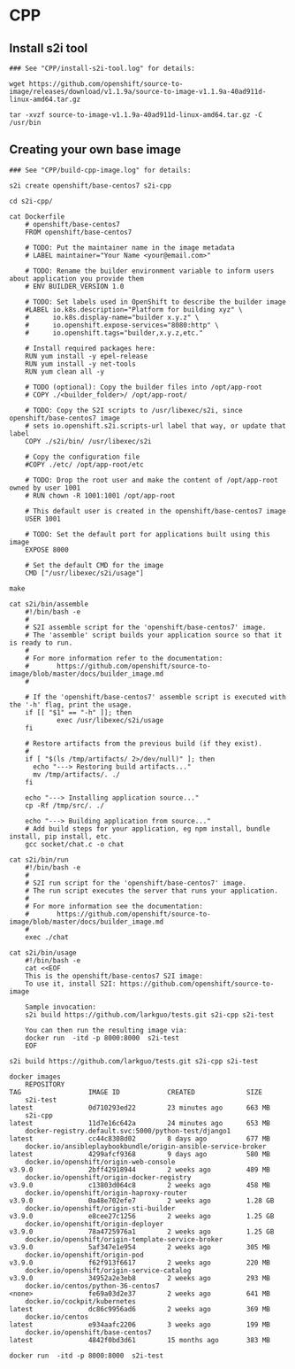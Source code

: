 
# CPP

## Install s2i tool

    ### See "CPP/install-s2i-tool.log" for details: 
    
    wget https://github.com/openshift/source-to-image/releases/download/v1.1.9a/source-to-image-v1.1.9a-40ad911d-linux-amd64.tar.gz
    
    tar -xvzf source-to-image-v1.1.9a-40ad911d-linux-amd64.tar.gz -C /usr/bin
    
## Creating your own base image

    ### See "CPP/build-cpp-image.log" for details: 
    
    s2i create openshift/base-centos7 s2i-cpp
    
    cd s2i-cpp/
    
    cat Dockerfile 
        # openshift/base-centos7
        FROM openshift/base-centos7

        # TODO: Put the maintainer name in the image metadata
        # LABEL maintainer="Your Name <your@email.com>"

        # TODO: Rename the builder environment variable to inform users about application you provide them
        # ENV BUILDER_VERSION 1.0

        # TODO: Set labels used in OpenShift to describe the builder image
        #LABEL io.k8s.description="Platform for building xyz" \
        #      io.k8s.display-name="builder x.y.z" \
        #      io.openshift.expose-services="8080:http" \
        #      io.openshift.tags="builder,x.y.z,etc."

        # Install required packages here:
        RUN yum install -y epel-release
        RUN yum install -y net-tools
        RUN yum clean all -y

        # TODO (optional): Copy the builder files into /opt/app-root
        # COPY ./<builder_folder>/ /opt/app-root/

        # TODO: Copy the S2I scripts to /usr/libexec/s2i, since openshift/base-centos7 image
        # sets io.openshift.s2i.scripts-url label that way, or update that label
        COPY ./s2i/bin/ /usr/libexec/s2i

        # Copy the configuration file
        #COPY ./etc/ /opt/app-root/etc

        # TODO: Drop the root user and make the content of /opt/app-root owned by user 1001
        # RUN chown -R 1001:1001 /opt/app-root

        # This default user is created in the openshift/base-centos7 image
        USER 1001

        # TODO: Set the default port for applications built using this image
        EXPOSE 8000

        # Set the default CMD for the image
        CMD ["/usr/libexec/s2i/usage"]

    make
    
    cat s2i/bin/assemble 
        #!/bin/bash -e
        #
        # S2I assemble script for the 'openshift/base-centos7' image.
        # The 'assemble' script builds your application source so that it is ready to run.
        #
        # For more information refer to the documentation:
        #       https://github.com/openshift/source-to-image/blob/master/docs/builder_image.md
        #

        # If the 'openshift/base-centos7' assemble script is executed with the '-h' flag, print the usage.
        if [[ "$1" == "-h" ]]; then
                exec /usr/libexec/s2i/usage
        fi

        # Restore artifacts from the previous build (if they exist).
        #
        if [ "$(ls /tmp/artifacts/ 2>/dev/null)" ]; then
          echo "---> Restoring build artifacts..."
          mv /tmp/artifacts/. ./
        fi

        echo "---> Installing application source..."
        cp -Rf /tmp/src/. ./

        echo "---> Building application from source..."
        # Add build steps for your application, eg npm install, bundle install, pip install, etc.
        gcc socket/chat.c -o chat

    cat s2i/bin/run 
        #!/bin/bash -e
        #
        # S2I run script for the 'openshift/base-centos7' image.
        # The run script executes the server that runs your application.
        #
        # For more information see the documentation:
        #       https://github.com/openshift/source-to-image/blob/master/docs/builder_image.md
        #
        exec ./chat
    
    cat s2i/bin/usage 
        #!/bin/bash -e
        cat <<EOF
        This is the openshift/base-centos7 S2I image:
        To use it, install S2I: https://github.com/openshift/source-to-image

        Sample invocation:
        s2i build https://github.com/larkguo/tests.git s2i-cpp s2i-test 

        You can then run the resulting image via:
        docker run  -itd -p 8000:8000  s2i-test
        EOF

    s2i build https://github.com/larkguo/tests.git s2i-cpp s2i-test 
    
    docker images
        REPOSITORY                                                      TAG                 IMAGE ID            CREATED             SIZE
        s2i-test                                                        latest              0d710293ed22        23 minutes ago      663 MB
        s2i-cpp                                                         latest              11d7e16c642a        24 minutes ago      653 MB
        docker-registry.default.svc:5000/python-test/django1            latest              cc44c8308d02        8 days ago          677 MB
        docker.io/ansibleplaybookbundle/origin-ansible-service-broker   latest              4299afcf9368        9 days ago          580 MB
        docker.io/openshift/origin-web-console                          v3.9.0              2bff42918944        2 weeks ago         489 MB
        docker.io/openshift/origin-docker-registry                      v3.9.0              c13803d064c8        2 weeks ago         458 MB
        docker.io/openshift/origin-haproxy-router                       v3.9.0              0a48e702efe7        2 weeks ago         1.28 GB
        docker.io/openshift/origin-sti-builder                          v3.9.0              e8cee27c1256        2 weeks ago         1.25 GB
        docker.io/openshift/origin-deployer                             v3.9.0              78a4725976a1        2 weeks ago         1.25 GB
        docker.io/openshift/origin-template-service-broker              v3.9.0              5af347e1e954        2 weeks ago         305 MB
        docker.io/openshift/origin-pod                                  v3.9.0              f62f913f6617        2 weeks ago         220 MB
        docker.io/openshift/origin-service-catalog                      v3.9.0              34952a2e3eb8        2 weeks ago         293 MB
        docker.io/centos/python-36-centos7                              <none>              fe69a03d2e37        2 weeks ago         641 MB
        docker.io/cockpit/kubernetes                                    latest              dc86c9956ad6        2 weeks ago         369 MB
        docker.io/centos                                                latest              e934aafc2206        3 weeks ago         199 MB
        docker.io/openshift/base-centos7                                latest              4842f0bd3d61        15 months ago       383 MB
            
    docker run  -itd -p 8000:8000  s2i-test
    
    

